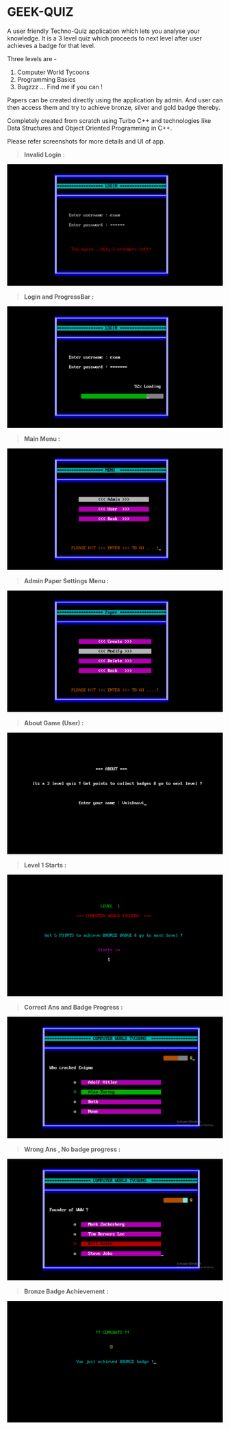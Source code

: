 # GEEK-QUIZ
A user friendly Techno-Quiz application which lets you analyse your knowledge.  It is a 3 level quiz which proceeds to next level after user achieves a badge for that level.

Three levels are - 

1) Computer World Tycoons
2) Programming Basics
3) Bugzzz ... Find me if you can !

Papers can be created directly using the application by admin. And user can then access them and try to achieve bronze, silver and gold badge thereby. 

Completely created from scratch using Turbo C++ and technologies like Data Structures and Object Oriented Programming in C++.

Please refer screenshots for more details and UI of app. 

> **Invalid Login** : 

![picture](Screenshots/invalidLogin.png)


> **Login and ProgressBar :**

![picture](Screenshots/progressbarLogin.png)


> **Main Menu :**

![picture](Screenshots/mainMenu.png)

> **Admin Paper Settings Menu :** 

![picture](Screenshots/AdminPaperSettingMenu.png)

> **About Game (User) :** 

![picture](Screenshots/About.png)

> **Level 1 Starts :** 

![picture](Screenshots/Level1Starts.png)

> **Correct Ans and Badge Progress :** 

![picture](Screenshots/correctAnsBadgeProgress.png)

> **Wrong Ans , No badge progress :** 

![picture](Screenshots/wrongAnsNoBadgeProgress.png)

> **Bronze Badge Achievement :** 

![picture](Screenshots/bronzeBadgeAchieved.png)
